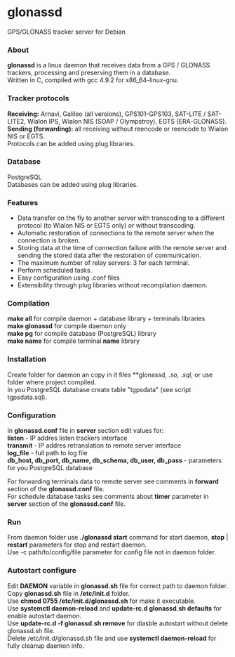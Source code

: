 # glonassd
GPS/GLONASS tracker server for Debian

### About
**glonassd** is a linux daemon that receives data from a GPS / GLONASS trackers, processing and preserving them in a database.<br>
Written in C, сompiled with gcc 4.9.2 for x86_64-linux-gnu.

### Tracker protocols
**Receiving:** Arnavi, Galileo (all versions), GPS101-GPS103, SAT-LITE / SAT-LITE2, Wialon IPS, Wialon NIS (SOAP / Olympstroy), EGTS (ERA-GLONASS).<br>
**Sending (forwarding):** all receiving without reencode or reencode to Wialon NIS or EGTS.<br>
Protocols can be added using plug libraries.

### Database
PostgreSQL<br>
Databases can be added using plug libraries.

### Features
* Data transfer on the fly to another server with transcoding to a different protocol (to Wialon NIS or EGTS only) or without transcoding.
* Automatic restoration of connections to the remote server when the connection is broken.
* Storing data at the time of connection failure with the remote server and sending the stored data after the restoration of communication.
* The maximum number of relay servers: 3 for each terminal.
* Perform scheduled tasks.
* Easy configuration using .conf files
* Extensibility through plug libraries without recompilation daemon.

### Compilation
**make all** for compile daemon + database library + terminals libraries<br>
**make glonassd** for compile daemon only<br>
**make pg** for compile database (PostgreSQL) library<br>
**make name** for compile terminal **name** library

### Installation
Create folder for daemon an copy in it files **glonassd, *.so, *.sql**, or use folder where project compiled.<br>
In you PostgreSQL database create table "tgpsdata" (see script tgpsdata.sql).<br>

### Configuration
In **glonassd.conf** file in **server** section edit values for:<br>
**listen** - IP addres listen trackers interface<br>
**transmit** - IP addres retranslation to remote server interface<br>
**log_file** - full path to log file<br>
**db_host, db_port, db_name, db_schema, db_user, db_pass** - parameters for you PostgreSQL database

For forwarding terminals data to remote server see comments in **forward** section of the **glonassd.conf** file.<br>
For schedule database tasks see comments about **timer** parameter in **server** section of the **glonassd.conf** file.

### Run
From daemon folder use **./glonassd start** command for start daemon, **stop** | **restart** parameters for stop and restart daemon.<br>
Use -c path/to/config/file parameter for config file not in daemon folder.

### Autostart configure
Edit **DAEMON** variable in **glonassd.sh** file for correct path to daemon folder.<br>
Copy **glonassd.sh** file in **/etc/init.d** folder.<br>
Use **chmod 0755 /etc/init.d/glonassd.sh** for make it executable.<br>
Use **systemctl daemon-reload** and **update-rc.d glonassd.sh defaults** for enable autostart daemon.<br>
Use **update-rc.d -f glonassd.sh remove** for diasble autostart without delete glonassd.sh file.<br>
Delete /etc/init.d/glonassd.sh file and use **systemctl daemon-reload** for fully cleanup daemon info.

